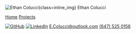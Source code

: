 ![Ethan Colucci](images/profilePic2025.png){class=inline_img}
Ethan Colucci

[Home](./)
[Projects](projects.html)

[<img src="icons/github-mark-white.svg" alt="GitHub">](https://github.com/Ethanol2)
[<img src="icons/InBug-White.png" alt="LinkedIn">](https://www.linkedin.com/in/ethan-colucci/)
[E.Colucci@outlook.com](mailto:E.Colucci@outlook.com)
[(647) 525 0156](tel:6475250156)